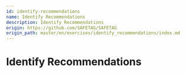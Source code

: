 ```yaml
---
id: identify-recommendations
name: Identify Recommendations
description: Identify Recommendations
origin: https://github.com/SAFETAG/SAFETAG
origin_path: master/en/exercises/identify_recommendations/index.md
---
```

# Identify Recommendations






